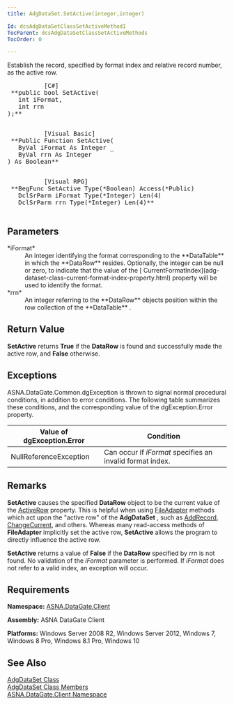 ```yaml
---
title: AdgDataSet.SetActive(integer,integer)

Id: dcsAdgDataSetClassSetActiveMethod1
TocParent: dcsAdgDataSetClassSetActiveMethods
TocOrder: 0

---
```


Establish the record, specified by format index and relative record number, as the active row.
<pre class="prettyprint">
          <span class="lang">[C#]</span>
 **public bool SetActive(
   int iFormat,
   int rrn
);** 
        </pre>

<pre class="prettyprint">
          <span class="lang">[Visual Basic] </span>
 **Public Function SetActive( 
   ByVal iFormat As Integer _
   ByVal rrn As Integer
) As Boolean** 
        </pre>

<pre class="prettyprint">
          <span class="lang">[Visual RPG]</span>
 **BegFunc SetActive Type(*Boolean) Access(*Public)
   DclSrParm iFormat Type(*Integer) Len(4)
   DclSrParm rrn Type(*Integer) Len(4)** 
        </pre>

## Parameters

<dl>
        <dt>
 *iFormat* 
        </dt>
        <dd>An integer identifying the format corresponding to the **DataTable** 
						in which the **DataRow**  resides.  Optionally, 
						the integer can be null or zero, to indicate that the value of the [
							CurrentFormatIndex](adg-dataset-class-current-format-index-property.html) property will be used to identify the format. </dd>
        <dt>
 *rrn* 
        </dt>
        <dd>An integer referring to the **DataRow**  objects position within 
								the row collection of the **DataTable** .</dd>
</dl>
<dl>
        <dt />
</dl>

## Return Value

**SetActive** returns **True** if the **DataRow** is found and successfully made the active row, and **False** otherwise.
## Exceptions

ASNA.DataGate.Common.dgException is thrown to signal normal procedural conditions, in addition to error conditions. The following table summarizes these conditions, and the corresponding value of the dgException.Error property.
<br />



| Value of dgException.Error | Condition |
| ---- | ---- |
| NullReferenceException | Can occur if *iFormat* specifies an invalid format index. |



## Remarks

**SetActive** causes the specified **DataRow** object to be the current value of the [ ActiveRow](adg-dataset-class-active-row-property.html) property. This is helpful when using [ FileAdapter](file-adapter-class.html) methods which act upon the "active row" of the **AdgDataSet** , such as [AddRecord](file-adapter-class-add-record-method.html), [ ChangeCurrent](file-adapter-class-change-current-method.html), and others. Whereas many read-access methods of **FileAdapter** implicitly set the active row, **SetActive** allows the program to directly influence the active row.

**SetActive** returns a value of **False** if the **DataRow** specified by *rrn* is not found. No validation of the *iFormat* parameter is performed. If *iFormat* does not refer to a valid index, an exception will occur.
## Requirements

**Namespace:** [ASNA.DataGate.Client](datagate-client-namespace.html) 

**Assembly:** ASNA DataGate Client

**Platforms:** Windows Server 2008 R2, Windows Server 2012, Windows 7, Windows 8 Pro, Windows 8.1 Pro, Windows 10
## See Also


[AdgDataSet Class](adg-dataset-class.html)
      <br />
[AdgDataSet Class Members](adg-dataset-members.html)
      <br />
[ASNA.DataGate.Client Namespace](datagate-client-namespace.html)

